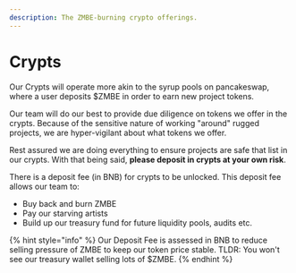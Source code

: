 ```yaml
---
description: The ZMBE-burning crypto offerings.
---
```


# Crypts

Our Crypts will operate more akin to the syrup pools on pancakeswap, where a user deposits $ZMBE in order to earn new project tokens. 

Our team will do our best to provide due diligence on tokens we offer in the crypts. Because of the sensitive nature of working "around" rugged projects, we are hyper-vigilant about what tokens we offer. 

Rest assured we are doing everything to ensure projects are safe that list in our crypts. With that being said, **please deposit in crypts at your own risk**. 

There is a deposit fee \(in BNB\) for crypts to be unlocked. This deposit fee allows our team to:

* Buy back and burn ZMBE
* Pay our starving artists
* Build up our treasury fund for future liquidity pools, audits etc. 

{% hint style="info" %}
Our Deposit Fee is assessed in BNB to reduce selling pressure of ZMBE to keep our token price stable. TLDR: You won't see our treasury wallet selling lots of $ZMBE.
{% endhint %}



